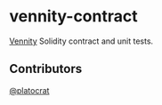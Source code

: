 # vennity-contract

[Vennity](https://vennity.co) Solidity contract and unit tests.

## Contributors
[@platocrat](https://github.com/platocrat)